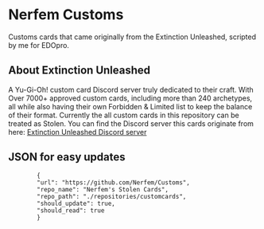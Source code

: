 # Nerfem Customs
Customs cards that came originally from the Extinction Unleashed, scripted by me for EDOpro.

## About Extinction Unleashed
A Yu-Gi-Oh! custom card Discord server truly dedicated to their craft.
With Over 7000+ approved custom cards, including more than 240 archetypes, all while also having their own Forbidden & Limited list to keep the balance of their format.
Currently the all custom cards in this repository can be treated as Stolen.
You can find the Discord server this cards originate from here:
[Extinction Unleashed Discord server](https://discord.gg/extinctionunleashed)

## JSON for easy updates
```
		{
		"url": "https://github.com/Nerfem/Customs",
		"repo_name": "Nerfem's Stolen Cards",
		"repo_path": "./repositories/customcards",
		"should_update": true,
		"should_read": true
		}
```
